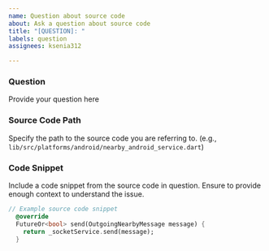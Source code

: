 ```yaml
---
name: Question about source code
about: Ask a question about source code
title: "[QUESTION]: "
labels: question
assignees: ksenia312

---
```


### Question
Provide your question here

### Source Code Path
Specify the path to the source code you are referring to. (e.g., `lib/src/platforms/android/nearby_android_service.dart`)

### Code Snippet
Include a code snippet from the source code in question. Ensure to provide enough context to understand the issue.

```dart
// Example source code snippet
  @override
  FutureOr<bool> send(OutgoingNearbyMessage message) {
    return _socketService.send(message);
  }
```
